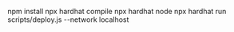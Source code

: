 npm install
npx hardhat compile
npx hardhat node
npx hardhat run scripts/deploy.js --network localhost
